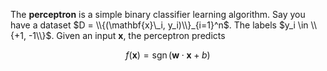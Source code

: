 The **perceptron** is a simple binary classifier learning algorithm. Say you have a dataset $D = \\{(\mathbf{x}\_i, y_i)\\}_{i=1}^n$. The labels $y_i \in \\{+1, -1\\}$. Given an input $\mathbf{x}$, the perceptron predicts

$$
f(\mathbf{x}) = \operatorname{sgn}(\mathbf{w} \cdot \mathbf{x} + b)
$$